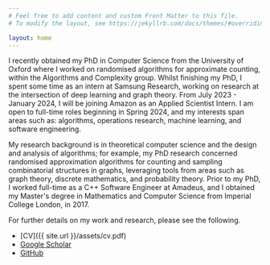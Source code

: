 ```yaml
---
# Feel free to add content and custom Front Matter to this file.
# To modify the layout, see https://jekyllrb.com/docs/themes/#overriding-theme-defaults

layout: home
---
```


I recently obtained my PhD in Computer Science from the University of Oxford where I worked on randomised algorithms for approximate counting, within the Algorithms and Complexity group. Whilst finishing my PhD, I spent some time as an intern at Samsung Research, working on research at the intersection of deep learning and graph theory. From July 2023 - January 2024, I will be joining Amazon as an Applied Scientist Intern. I am open to full-time roles beginning in Spring 2024, and my interests span areas such as: algorithms, operations research, machine learning, and software engineering.

My research background is in theoretical computer science and the design and analysis of algorithms; for example, my PhD research concerned randomised approximation algorithms for counting and sampling combinatorial structures in graphs, leveraging tools from areas such as graph theory, discrete mathematics, and probability theory. Prior to my PhD, I worked full-time as a C++ Software Engineer at Amadeus, and I obtained my Master's degree in Mathematics and Computer Science from Imperial College London, in 2017.

For further details on my work and research, please see the following.

- [CV]({{ site.url }}/assets/cv.pdf)
- [Google Scholar](https://scholar.google.com/citations?user=xhKj6rQAAAAJ)
- [GitHub](https://github.com/j-iss)
